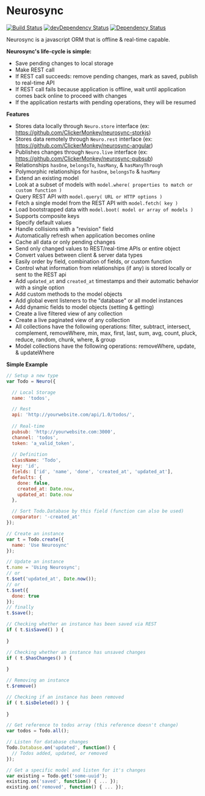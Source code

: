 # Neurosync

[![Build Status](https://travis-ci.org/ClickerMonkey/neurosync.svg?branch=master)](https://travis-ci.org/ClickerMonkey/neurosync)
[![devDependency Status](https://david-dm.org/ClickerMonkey/neurosync/dev-status.svg)](https://david-dm.org/ClickerMonkey/neurosync#info=devDependencies)
[![Dependency Status](https://david-dm.org/ClickerMonkey/neurosync.svg)](https://david-dm.org/ClickerMonkey/neurosync)

Neurosync is a javascript ORM that is offline & real-time capable.

**Neurosync's life-cycle is simple:**
- Save pending changes to local storage
- Make REST call
- If REST call succeeds: remove pending changes, mark as saved, publish to real-time API
- If REST call fails because application is offline, wait until application comes back online to proceed with changes
- If the application restarts with pending operations, they will be resumed

**Features**
- Stores data locally through `Neuro.store` interface (ex: https://github.com/ClickerMonkey/neurosync-storkjs)
- Stores data remotely through `Neuro.rest` interface (ex: https://github.com/ClickerMonkey/neurosync-angular)
- Publishes changes through `Neuro.live` interface (ex: https://github.com/ClickerMonkey/neurosync-pubsub)
- Relationships `hasOne`, `belongsTo`, `hasMany`, & `hasManyThrough`
- Polymorphic relationships for `hasOne`, `belongsTo` & `hasMany`
- Extend an existing model
- Look at a subset of models with `model.where( properties to match or custom function )`
- Query REST API with `model.query( URL or HTTP options )`
- Fetch a single model from the REST API with `model.fetch( key )`
- Load bootstrapped data with `model.boot( model or array of models )`
- Supports composite keys
- Specify default values
- Handle collisions with a "revision" field
- Automatically refresh when application becomes online
- Cache all data or only pending changes
- Send only changed values to REST/real-time APIs or entire object
- Convert values between client & server data types
- Easily order by field, combination of fields, or custom function
- Control what information from relationships (if any) is stored locally or sent to the REST api
- Add `updated_at` and `created_at` timestamps and their automatic behavior with a single option
- Add custom methods to the model objects
- Add global event listeners to the "database" or all model instances
- Add dynamic fields to model objects (setting & getting)
- Create a live filtered view of any collection
- Create a live paginated view of any collection
- All collections have the following operations: filter, subtract, intersect, complement, removeWhere, min, max, first, last, sum, avg, count, pluck, reduce, random, chunk, where, & group
- Model collections have the following operations: removeWhere, update, & updateWhere

**Simple Example**
```javascript
// Setup a new type
var Todo = Neuro({

  // Local Storage
  name: 'todos',

  // Rest
  api: 'http://yourwebsite.com/api/1.0/todos/',
  
  // Real-time
  pubsub: 'http://yourwebsite.com:3000',
  channel: 'todos',
  token: 'a_valid_token', 
  
  // Definition
  className: 'Todo',
  key: 'id',
  fields: ['id', 'name', 'done', 'created_at', 'updated_at'],
  defaults: {
    done: false,
    created_at: Date.now,
    updated_at: Date.now
  },

  // Sort Todo.Database by this field (function can also be used)
  comparator: '-created_at'
});

// Create an instance
var t = Todo.create({
  name: 'Use Neurosync'
});

// Update an instance
t.name = 'Using Neurosync';
// or
t.$set('updated_at', Date.now());
// or
t.$set({
  done: true
});
// finally
t.$save();

// Checking whether an instance has been saved via REST
if ( t.$isSaved() ) {
  
}

// Checking whether an instance has unsaved changes
if ( t.$hasChanges() ) {
  
}

// Removing an instance
t.$remove()

// Checking if an instance has been removed
if ( t.$isDeleted() ) {
  
}

// Get reference to todos array (this reference doesn't change)
var todos = Todo.all();

// Listen for database changes
Todo.Database.on('updated', function() {
  // Todos added, updated, or removed
});

// Get a specific model and listen for it's changes
var existing = Todo.get('some-uuid');
existing.on('saved', function() { ... });
existing.on('removed', function() { ... });

```
